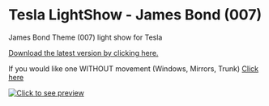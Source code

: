 # Tesla LightShow - James Bond (007)
James Bond Theme (007) light show for Tesla

[Download the latest version by clicking here.](https://github.com/RyanTheTechMan/Tesla-LightShow-James-Bond-007/releases/download/v1.0.0/JamesBond-LightShow.zip)

If you would like one WITHOUT movement (Windows, Mirrors, Trunk) [Click here](https://github.com/RyanTheTechMan/Tesla-LightShow-James-Bond-007/releases/download/v1.0.0/JamesBond-LightShow-No-Movement.zip)

[![Click to see preview](https://img.youtube.com/vi/m_4igzG8MBY/0.jpg)](https://www.youtube.com/watch?v=m_4igzG8MBY)
